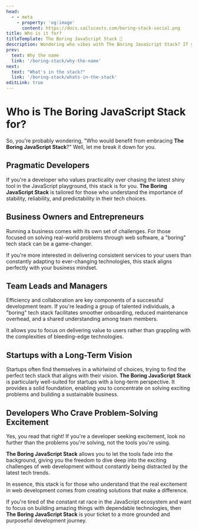 ```yaml
---
head:
  - - meta
    - property: 'og:image'
      content: https://docs.sailscasts.com/boring-stack-social.png
title: Who is it for?
titleTemplate: The Boring JavaScript Stack 🥱
description: Wondering who vibes with The Boring JavaScript Stack? If you're all about practicality over trends, a business owner aiming for consistent services, or a team lead striving for efficiency – this stack is your jam. It's for startups with a long-term vision and devs craving problem-solving excitement.
prev:
  text: Why the name
  link: '/boring-stack/why-the-name'
next:
  text: "What's in the stack?"
  link: '/boring-stack/whats-in-the-stack'
editLink: true
---
```


# Who is The Boring JavaScript Stack for?

So, you're probably wondering, "Who would benefit from embracing **The Boring JavaScript Stack**?" Well, let me break it down for you.

## Pragmatic Developers

If you're a developer who values practicality over chasing the latest shiny tool in the JavaScript playground, this stack is for you. **The Boring JavaScript Stack** is tailored for those who understand the importance of stability, reliability, and predictability in their tech choices.

## Business Owners and Entrepreneurs

Running a business comes with its own set of challenges. For those focused on solving real-world problems through web software, a "boring" tech stack can be a game-changer.

If you're more interested in delivering consistent services to your users than constantly adapting to ever-changing technologies, this stack aligns perfectly with your business mindset.

## Team Leads and Managers

Efficiency and collaboration are key components of a successful development team. If you're leading a group of talented individuals, a "boring" tech stack facilitates smoother onboarding, reduced maintenance overhead, and a shared understanding among team members.

It allows you to focus on delivering value to users rather than grappling with the complexities of bleeding-edge technologies.

## Startups with a Long-Term Vision

Startups often find themselves in a whirlwind of choices, trying to find the perfect tech stack that aligns with their vision. **The Boring JavaScript Stack** is particularly well-suited for startups with a long-term perspective. It provides a solid foundation, enabling you to concentrate on solving exciting problems and building a sustainable business.

## Developers Who Crave Problem-Solving Excitement

Yes, you read that right! If you're a developer seeking excitement, look no further than the problems you're solving, not the tools you're using.

**The Boring JavaScript Stack** allows you to let the tools fade into the background, giving you the freedom to dive deep into the exciting challenges of web development without constantly being distracted by the latest tech trends.

In essence, this stack is for those who understand that the real excitement in web development comes from creating solutions that make a difference.

If you're tired of the constant rat race in the JavaScript ecosystem and want to focus on building amazing things with dependable technologies, then **The Boring JavaScript Stack** is your ticket to a more grounded and purposeful development journey.
